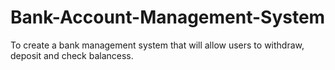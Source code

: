 # Bank-Account-Management-System
To create a bank management system that will allow users to withdraw, deposit and check balancess.
